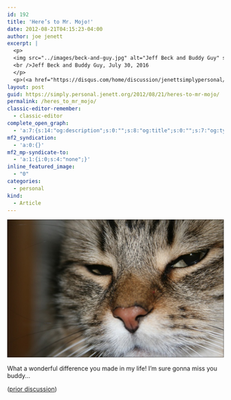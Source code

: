 ```yaml
---
id: 192
title: 'Here’s to Mr. Mojo!'
date: 2012-08-21T04:15:23-04:00
author: joe jenett
excerpt: |
  <p>
  <img src="../images/beck-and-guy.jpg" alt="Jeff Beck and Buddy Guy" style="border:none;" />
  <br />Jeff Beck and Buddy Guy, July 30, 2016
  </p>
  <p>(<a href="https://disqus.com/home/discussion/jenettsimplypersonal/jenettsimplypersonal_oh_my_what_a_show/">prior discussion</a>)</p>
layout: post
guid: https://simply.personal.jenett.org/2012/08/21/heres-to-mr-mojo/
permalink: /heres_to_mr_mojo/
classic-editor-remember:
  - classic-editor
complete_open_graph:
  - 'a:7:{s:14:"og:description";s:0:"";s:8:"og:title";s:0:"";s:7:"og:type";s:0:"";s:12:"twitter:card";s:7:"summary";s:15:"twitter:creator";s:0:"";s:19:"twitter:description";s:0:"";s:8:"og:image";s:0:"";}'
mf2_syndication:
  - 'a:0:{}'
mf2_mp-syndicate-to:
  - 'a:1:{i:0;s:4:"none";}'
inline_featured_image:
  - "0"
categories:
  - personal
kind:
  - Article
---
```

<img src="../images/mr_mojo.jpg" alt="Mr. Mojo" style="border:none;" />

<p class="smaller">
  What a wonderful difference you made in my life! I’m sure gonna miss you buddy...
</p>

([prior discussion](https://disqus.com/home/discussion/jenettsimplypersonal/jenettsimplypersonal_heres_to_mr_mojo/))